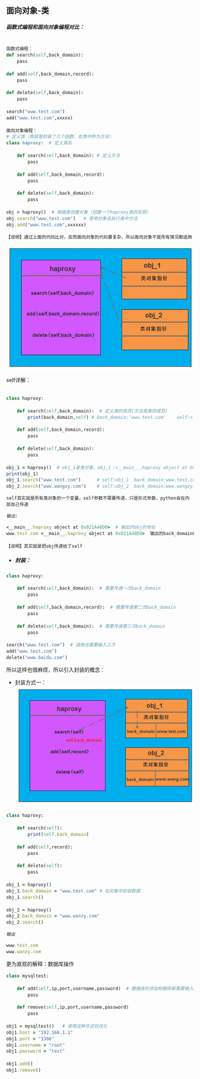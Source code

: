 ## 面向对象-类

##### 函数式编程和面向对象编程对比：

```ruby

函数式编程：
def search(self,back_domain):
    pass

def add(self,back_domain,record):
    pass
    
def delete(self,back_domain):
    pass
    
search("www.test.com")
add("www.test.com",xxxxx)

面向对象编程：
# 定义类（类就是封装了几个函数，在类中称为方法）
class haproxy:  # 定义类名

    def search(self,back_domain): # 定义方法
        pass

    def add(self,back_domain,record):
        pass
    
    def delete(self,back_domain):
        pass
    
obj = haproxy()  # 根据类创建对象（创建一个haproxy类的实例）
obj.search("www.test.com")   # 使用对象去执行类中方法
obj.add("www.test.com",xxxxxx)

【说明】通过上面的代码比对，反而面向对象的代码要复杂，所以面向对象不是所有情况都适用

```
![](https://github.com/ZongYuWang/image/blob/master/python-class1.png)

self详解：
```ruby

class haproxy:

    def search(self,back_domain):  # 定义类的成员(方法是类的成员)
        print(back_domain,self) # back_domain:'www.test.com'    self:<__main__.haproxy object at 0x021A48D0>

    def add(self,back_domain,record):
        pass

    def delete(self,back_domain):
        pass

obj_1 = haproxy()  # obj_1是类对象，obj_1：<__main__.haproxy object at 0x021A48D0>
print(obj_1)
obj_1.search("www.test.com")      # self:obj_1  back_domain:www.test.com
obj_2.search("www.wangzy.com")    # self:obj_2  back_domain:www.wangzy.com
```
`self其实就是所有类对象的一个变量，self参数不需要传递，只是形式参数，python会在内部自己传递 `   

*`输出:`*
```ruby
<__main__.haproxy object at 0x021A48D0>  # 输出的obj的地址
www.test.com <__main__.haproxy object at 0x021A48D0>  输出的back_domain值，和self地址值

【说明】其实就是把obj传递给了self
```

- ##### 封装：
```ruby
class haproxy:

    def search(self,back_domain):  # 需要传递一次back_domain
        pass

    def add(self,back_domain,record):  # 需要传递第二次back_domain
        pass

    def delete(self,back_domain):  # 需要传递第三次back_domain
        pass
      
search("www.test.com")  # 调用也需要输入三次
add("www.test.com")
delete("www.baidu.com")
```
所以这样也很麻烦，所以引入封装的概念：
- 封装方式一：
![](https://github.com/ZongYuWang/image/blob/master/python-class2.png)
```ruby
class haproxy:

    def search(self):
        print(self.back_domain)

    def add(self,record):
        pass

    def delete(self):
        pass

obj_1 = haproxy()
obj_1.back_domain = "www.test.com" # 在对象中封装数据
obj_1.search()

obj_2 = haproxy()
obj_2.back_domain = "www.wanzy.com"
obj_2.search()
```
*`输出`*
```ruby
www.test.com
www.wanzy.com
```
更为直观的解释：数据库操作  
```ruby
class mysqltest:

    def add(self,ip,port,username,password)  # 数据库的添加和删除都需要输入4个相同的信息
        pass
    
    def remove(self,ip,port,username,password)
        pass

obj1 = mysqltest()   # 使用这种方式将优化
obj1.host = "192.168.1.1"
obj1.port = "3306"
obj1.username = "root"
obj1.password = "test"

obj1.add()
obj1.remove()
```
